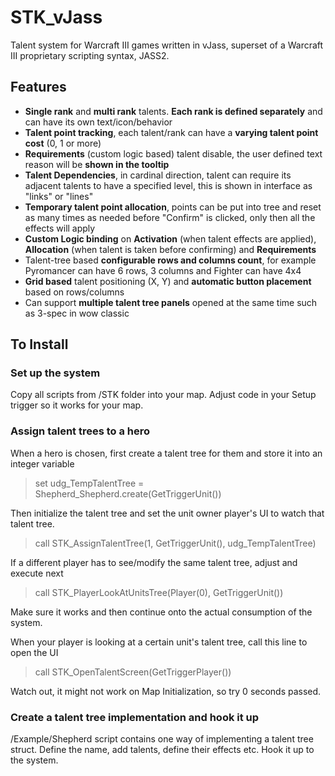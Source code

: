 # STK_vJass

Talent system for Warcraft III games written in vJass, superset of a Warcraft III proprietary scripting syntax, JASS2.

## Features

- **Single rank** and **multi rank** talents. **Each rank is defined separately** and can have its own text/icon/behavior
- **Talent point tracking**, each talent/rank can have a **varying talent point cost** (0, 1 or more)
- **Requirements** (custom logic based) talent disable, the user defined text reason will be **shown in the tooltip**
- **Talent Dependencies**, in cardinal direction, talent can require its adjacent talents to have a specified level, this is shown in interface as "links" or "lines"
- **Temporary talent point allocation**, points can be put into tree and reset as many times as needed before "Confirm" is clicked, only then all the effects will apply
- **Custom Logic binding** on **Activation** (when talent effects are applied), **Allocation** (when talent is taken before confirming) and **Requirements**
- Talent-tree based **configurable rows and columns count**, for example Pyromancer can have 6 rows, 3 columns and Fighter can have 4x4
- **Grid based** talent positioning (X, Y) and **automatic button placement** based on rows/columns
- Can support **multiple talent tree panels** opened at the same time such as 3-spec in wow classic

## To Install

### Set up the system

Copy all scripts from /STK folder into your map.
Adjust code in your Setup trigger so it works for your map.

### Assign talent trees to a hero

When a hero is chosen, first create a talent tree for them and store it into an integer variable

> set udg_TempTalentTree =  Shepherd_Shepherd.create(GetTriggerUnit())

Then initialize the talent tree and set the unit owner player's UI to watch that talent tree.

> call STK_AssignTalentTree(1, GetTriggerUnit(), udg_TempTalentTree)

If a different player has to see/modify the same talent tree, adjust and execute next

> call STK_PlayerLookAtUnitsTree(Player(0), GetTriggerUnit())

Make sure it works and then continue onto the actual consumption of the system.

When your player is looking at a certain unit's talent tree, call this line to open the UI
> call STK_OpenTalentScreen(GetTriggerPlayer())

Watch out, it might not work on Map Initialization, so try 0 seconds passed.

### Create a talent tree implementation and hook it up

/Example/Shepherd script contains one way of implementing a talent tree struct. Define the name, add talents, define their effects etc. Hook it up to the system.